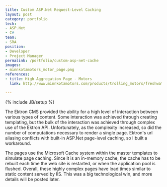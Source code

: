 ```yaml
---
title: Custom ASP.Net Request-Level Caching
layout: post
category: portfolio
tech:
- ASP.Net
- C#
team:
- SRA
position:
- Developer
- Project Manager
permalink: /portfolio/custom-asp-net-cache
images:
- minnkotamotors_motor_page.png
references:
- title: High Aggregation Page - Motors
  link: http://www.minnkotamotors.com/products/trolling_motors/freshwater_bow_mount/fortrex.aspx

---
```

{% include JB/setup %}
<div id="node-26" class="node node-portfolio node-promoted">
  <div class="content clearfix">
    <div class="field field-name-body field-type-text-with-summary field-label-hidden"><div class="field-items"><div class="field-item even"><p>The Ektron CMS provided the ability for a high level of interaction between various types of content. Some interaction was achieved through creating templating, but the bulk of the interaction was achieved through complex use of the Ektron API. Unfortunately, as the complexity increased, so did the number of computations necessary to render a single page. Ektron's url aliasing conflicts with built-in ASP.Net page-level caching, so I built a workaround.</p>
<!--break-->
<p>The pages use the Microsoft Cache system within the master templates to simulate page caching. Since it is an in-memory cache, the cache has to be rebuilt each time the web site is restarted, or when the application pool is flushed. Overall, these highly complex pages have load times similar to static content served by IIS. This was a big technological win, and more details will be posted later.</p></div></div></div>  </div>
</div>

